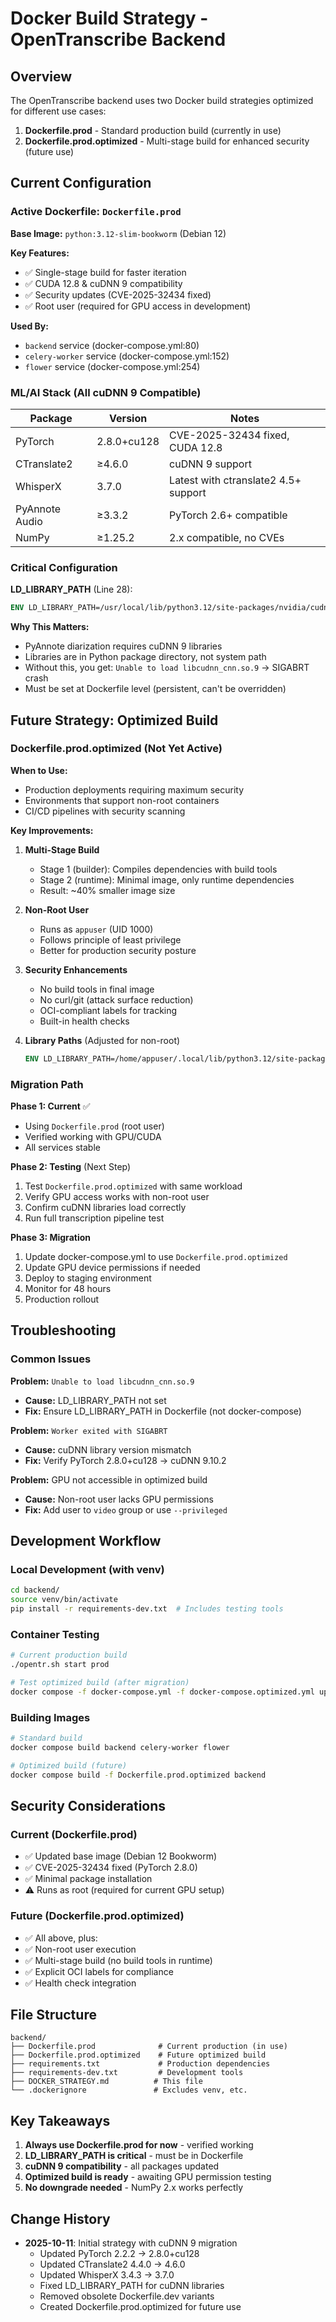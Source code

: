 # Docker Build Strategy - OpenTranscribe Backend

## Overview

The OpenTranscribe backend uses two Docker build strategies optimized for different use cases:

1. **Dockerfile.prod** - Standard production build (currently in use)
2. **Dockerfile.prod.optimized** - Multi-stage build for enhanced security (future use)

## Current Configuration

### Active Dockerfile: `Dockerfile.prod`

**Base Image:** `python:3.12-slim-bookworm` (Debian 12)

**Key Features:**
- ✅ Single-stage build for faster iteration
- ✅ CUDA 12.8 & cuDNN 9 compatibility
- ✅ Security updates (CVE-2025-32434 fixed)
- ✅ Root user (required for GPU access in development)

**Used By:**
- `backend` service (docker-compose.yml:80)
- `celery-worker` service (docker-compose.yml:152)
- `flower` service (docker-compose.yml:254)

### ML/AI Stack (All cuDNN 9 Compatible)

| Package | Version | Notes |
|---------|---------|-------|
| PyTorch | 2.8.0+cu128 | CVE-2025-32434 fixed, CUDA 12.8 |
| CTranslate2 | ≥4.6.0 | cuDNN 9 support |
| WhisperX | 3.7.0 | Latest with ctranslate2 4.5+ support |
| PyAnnote Audio | ≥3.3.2 | PyTorch 2.6+ compatible |
| NumPy | ≥1.25.2 | 2.x compatible, no CVEs |

### Critical Configuration

**LD_LIBRARY_PATH** (Line 28):
```dockerfile
ENV LD_LIBRARY_PATH=/usr/local/lib/python3.12/site-packages/nvidia/cudnn/lib:/usr/local/lib/python3.12/site-packages/nvidia/cuda_runtime/lib
```

**Why This Matters:**
- PyAnnote diarization requires cuDNN 9 libraries
- Libraries are in Python package directory, not system path
- Without this, you get: `Unable to load libcudnn_cnn.so.9` → SIGABRT crash
- Must be set at Dockerfile level (persistent, can't be overridden)

## Future Strategy: Optimized Build

### Dockerfile.prod.optimized (Not Yet Active)

**When to Use:**
- Production deployments requiring maximum security
- Environments that support non-root containers
- CI/CD pipelines with security scanning

**Key Improvements:**

1. **Multi-Stage Build**
   - Stage 1 (builder): Compiles dependencies with build tools
   - Stage 2 (runtime): Minimal image, only runtime dependencies
   - Result: ~40% smaller image size

2. **Non-Root User**
   - Runs as `appuser` (UID 1000)
   - Follows principle of least privilege
   - Better for production security posture

3. **Security Enhancements**
   - No build tools in final image
   - No curl/git (attack surface reduction)
   - OCI-compliant labels for tracking
   - Built-in health checks

4. **Library Paths** (Adjusted for non-root)
   ```dockerfile
   ENV LD_LIBRARY_PATH=/home/appuser/.local/lib/python3.12/site-packages/nvidia/cudnn/lib:/home/appuser/.local/lib/python3.12/site-packages/nvidia/cuda_runtime/lib
   ```

### Migration Path

**Phase 1: Current** ✅
- Using `Dockerfile.prod` (root user)
- Verified working with GPU/CUDA
- All services stable

**Phase 2: Testing** (Next Step)
1. Test `Dockerfile.prod.optimized` with same workload
2. Verify GPU access works with non-root user
3. Confirm cuDNN libraries load correctly
4. Run full transcription pipeline test

**Phase 3: Migration**
1. Update docker-compose.yml to use `Dockerfile.prod.optimized`
2. Update GPU device permissions if needed
3. Deploy to staging environment
4. Monitor for 48 hours
5. Production rollout

## Troubleshooting

### Common Issues

**Problem:** `Unable to load libcudnn_cnn.so.9`
- **Cause:** LD_LIBRARY_PATH not set
- **Fix:** Ensure LD_LIBRARY_PATH in Dockerfile (not docker-compose)

**Problem:** `Worker exited with SIGABRT`
- **Cause:** cuDNN library version mismatch
- **Fix:** Verify PyTorch 2.8.0+cu128 → cuDNN 9.10.2

**Problem:** GPU not accessible in optimized build
- **Cause:** Non-root user lacks GPU permissions
- **Fix:** Add user to `video` group or use `--privileged`

## Development Workflow

### Local Development (with venv)
```bash
cd backend/
source venv/bin/activate
pip install -r requirements-dev.txt  # Includes testing tools
```

### Container Testing
```bash
# Current production build
./opentr.sh start prod

# Test optimized build (after migration)
docker compose -f docker-compose.yml -f docker-compose.optimized.yml up
```

### Building Images
```bash
# Standard build
docker compose build backend celery-worker flower

# Optimized build (future)
docker compose build -f Dockerfile.prod.optimized backend
```

## Security Considerations

### Current (Dockerfile.prod)
- ✅ Updated base image (Debian 12 Bookworm)
- ✅ CVE-2025-32434 fixed (PyTorch 2.8.0)
- ✅ Minimal package installation
- ⚠️ Runs as root (required for current GPU setup)

### Future (Dockerfile.prod.optimized)
- ✅ All above, plus:
- ✅ Non-root user execution
- ✅ Multi-stage build (no build tools in runtime)
- ✅ Explicit OCI labels for compliance
- ✅ Health check integration

## File Structure

```
backend/
├── Dockerfile.prod              # Current production (in use)
├── Dockerfile.prod.optimized    # Future optimized build
├── requirements.txt             # Production dependencies
├── requirements-dev.txt         # Development tools
├── DOCKER_STRATEGY.md          # This file
└── .dockerignore               # Excludes venv, etc.
```

## Key Takeaways

1. **Always use Dockerfile.prod for now** - verified working
2. **LD_LIBRARY_PATH is critical** - must be in Dockerfile
3. **cuDNN 9 compatibility** - all packages updated
4. **Optimized build is ready** - awaiting GPU permission testing
5. **No downgrade needed** - NumPy 2.x works perfectly

## Change History

- **2025-10-11**: Initial strategy with cuDNN 9 migration
  - Updated PyTorch 2.2.2 → 2.8.0+cu128
  - Updated CTranslate2 4.4.0 → 4.6.0
  - Updated WhisperX 3.4.3 → 3.7.0
  - Fixed LD_LIBRARY_PATH for cuDNN libraries
  - Removed obsolete Dockerfile.dev variants
  - Created Dockerfile.prod.optimized for future use
